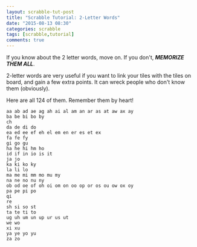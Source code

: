 ```yaml
---
layout: scrabble-tut-post
title: "Scrabble Tutorial: 2-Letter Words"
date: "2015-08-13 08:30"
categories: scrabble
tags: [scrabble,tutorial]
comments: true
---
```


If you know about the 2 letter words, move on. If you don't, ___MEMORIZE THEM
ALL___.

2-letter words are very useful if you want to link your tiles with the tiles on
board, and gain a few extra points. It can wreck people who don't know them
(obviously).

Here are all 124 of them. Remember them by heart!

```
aa ab ad ae ag ah ai al am an ar as at aw ax ay
ba be bi bo by
ch
da de di do
ea ed ee ef eh el em en er es et ex
fa fe fy
gi go gu
ha he hi hm ho
id if in io is it
ja jo
ka ki ko ky
la li lo
ma me mi mm mo mu my
na ne no nu ny
ob od oe of oh oi om on oo op or os ou ow ox oy
pa pe pi po
qi
re
sh si so st
ta te ti to
ug uh um un up ur us ut
we wo
xi xu
ya ye yo yu
za zo
```

